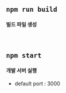 ## ```npm run build```
#### **빌드 파일 생성**
<br>

## ```npm start```
#### **개발 서버 실행**
- default port : 3000
